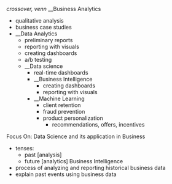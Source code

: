 *crossover, venn*
__Business Analytics
- qualitative analysis
- business case studies
- __Data Analytics
	- preliminary reports
	- reporting with visuals
	- creating dashboards
	- a/b testing
	- __Data science
		- real-time dashboards
		- __Business Intelligence
			- creating dashboards
			- reporting with visuals 
		- __Machine Learning
			- client retention
			- fraud prevention
			- product personalization
				- recommendations, offers, incentives

Focus On: Data Science and its application in Business
- tenses:
	- past [analysis]
	- future [analytics]
Business Intelligence
- process of analyzing and reporting historical business data
- explain past events using business data